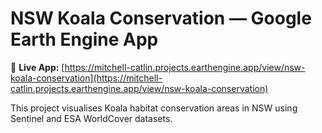 # NSW Koala Conservation — Google Earth Engine App

🦘 **Live App:** [https://mitchell-catlin.projects.earthengine.app/view/nsw-koala-conservation](https://mitchell-catlin.projects.earthengine.app/view/nsw-koala-conservation)

This project visualises Koala habitat conservation areas in NSW using Sentinel and ESA WorldCover datasets.
